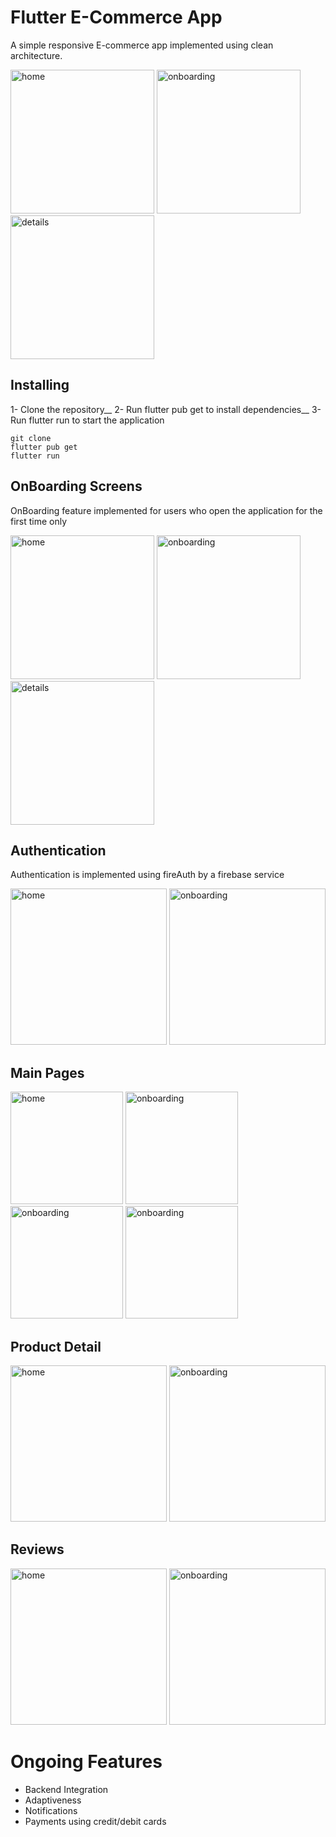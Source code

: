 # Flutter E-Commerce App
A simple responsive E-commerce app implemented using clean architecture. 

<p float="left">
  <img src="screenshots/home.jpg" alt="home" width="230"/>
  <img src="screenshots/onboarding1.jpg" alt="onboarding" width="230"/>
  <img src="screenshots/home2.jpg" alt="details" width="230"/>
</p>

## Installing
1- Clone the repository__ 
2- Run flutter pub get to install dependencies__ 
3- Run flutter run to start the application

```
git clone
flutter pub get
flutter run
```

## OnBoarding Screens
OnBoarding feature implemented for users who open the application for the first time only

<p float="left">
  <img src="screenshots/onboarding1.jpg" alt="home" width="230"/>
  <img src="screenshots/onboarding2.jpg" alt="onboarding" width="230"/>
  <img src="screenshots/onboarding3.jpg" alt="details" width="230"/>
</p>


## Authentication
Authentication is implemented using fireAuth by a firebase service

<p float="left">
  <img src="screenshots/signin.jpg" alt="home" width="250"/>
  <img src="screenshots/signup.jpg" alt="onboarding" width="250"/>
</p>

## Main Pages

<p float="left">
  <img src="screenshots/home.jpg" alt="home" width="180"/>
  <img src="screenshots/store.jpg" alt="onboarding" width="180"/>
  <img src="screenshots/wishlist.jpg" alt="onboarding" width="180"/>
  <img src="screenshots/account_settings.jpg" alt="onboarding" width="180"/>
</p>

## Product Detail 

<p float="left">
  <img src="screenshots/product_details.jpg" alt="home" width="250"/>
  <img src="screenshots/details2.jpg" alt="onboarding" width="250"/>
</p>

## Reviews 

<p float="left">
  <img src="screenshots/reviews.jpg" alt="home" width="250"/>
  <img src="screenshots/reviews2.jpg" alt="onboarding" width="250"/>
</p>

# Ongoing Features
- Backend Integration
- Adaptiveness
- Notifications
- Payments using credit/debit cards
